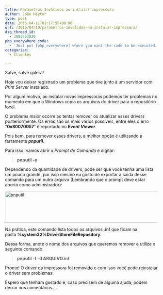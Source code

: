 ```yaml
---
title: Parâmetros Inválidos ao instalar impressora
author: João Heytor
type: post
date: 2015-04-11T01:17:55+00:00
url: /2015/04/10/parametros-invalidos-ao-instalar-impressora/
dsq_thread_id:
  - 3683753920
php_everywhere_code:
  - 'Just put [php_everywhere] where you want the code to be executed.'
categories:
  - Clientes

---
```

Salve, salve galera!

Hoje vou deixar registrado um problema que tive junto à um servidor com _Print Server_ instalado.

Por algum motivo, ao instalar novas impressoras podemos ter problemas no momento em que o Windows copia os arquivos do driver para o repositório local.

O problema maior ocorre ao tentar remover ou atualizar esses drivers posteriormente. Os erros são os mais vários possíveis, entre eles o erro &#8220;**0x80070057**&#8221; é reportado no **_Event Viewer_**.

<!--more-->

Pois bem, para remover esses drivers, a melhor opção é utilizando a ferramenta _**pnputil**_.

Para isso, vamos abrir o _Prompt de Comando_ e digitar:

> **pnputil -e**

Dependendo da quantidade de drivers, pode ser que você tenha uma lista um pouco grande, por isso mesmo eu gosto de exportar a saída desse comando para um outro arquivo (Lembrando que o prompt deve estar aberto como administrador):

<img loading="lazy" class="alignnone size-full wp-image-791" src="/img/sites/4/2015/04/pnputil.png" alt="pnputil" width="677" height="102" /> 

Na prática, este comando lista todos os arquivos .inf que ficam na pasta **%system32%DriverStoreFileRepository**.

Dessa forma, anote o nome dos arquivos que queremos remover e utilize o seguinte comando:

> **pnputil -f -d ARQUIVO.inf**

Pronto! O driver da impressora foi removido e com isso você pode reinstalar o driver sem problemas.

Espero que tenham gostado e, caso precisem de alguma ajuda, podem deixar nos comentários..,.